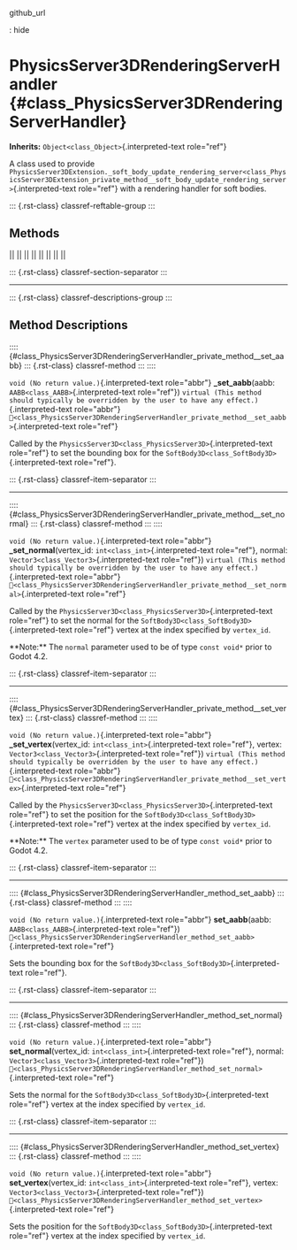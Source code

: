 github_url

:   hide

# PhysicsServer3DRenderingServerHandler {#class_PhysicsServer3DRenderingServerHandler}

**Inherits:** `Object<class_Object>`{.interpreted-text role="ref"}

A class used to provide
`PhysicsServer3DExtension._soft_body_update_rendering_server<class_PhysicsServer3DExtension_private_method__soft_body_update_rendering_server>`{.interpreted-text
role="ref"} with a rendering handler for soft bodies.

::: {.rst-class}
classref-reftable-group
:::

## Methods

||
||
||
||
||
||
||
||

::: {.rst-class}
classref-section-separator
:::

------------------------------------------------------------------------

::: {.rst-class}
classref-descriptions-group
:::

## Method Descriptions

:::: {#class_PhysicsServer3DRenderingServerHandler_private_method__set_aabb}
::: {.rst-class}
classref-method
:::
::::

`void (No return value.)`{.interpreted-text role="abbr"}
**\_set_aabb**(aabb: `AABB<class_AABB>`{.interpreted-text role="ref"})
`virtual (This method should typically be overridden by the user to have any effect.)`{.interpreted-text
role="abbr"}
`🔗<class_PhysicsServer3DRenderingServerHandler_private_method__set_aabb>`{.interpreted-text
role="ref"}

Called by the `PhysicsServer3D<class_PhysicsServer3D>`{.interpreted-text
role="ref"} to set the bounding box for the
`SoftBody3D<class_SoftBody3D>`{.interpreted-text role="ref"}.

::: {.rst-class}
classref-item-separator
:::

------------------------------------------------------------------------

:::: {#class_PhysicsServer3DRenderingServerHandler_private_method__set_normal}
::: {.rst-class}
classref-method
:::
::::

`void (No return value.)`{.interpreted-text role="abbr"}
**\_set_normal**(vertex_id: `int<class_int>`{.interpreted-text
role="ref"}, normal: `Vector3<class_Vector3>`{.interpreted-text
role="ref"})
`virtual (This method should typically be overridden by the user to have any effect.)`{.interpreted-text
role="abbr"}
`🔗<class_PhysicsServer3DRenderingServerHandler_private_method__set_normal>`{.interpreted-text
role="ref"}

Called by the `PhysicsServer3D<class_PhysicsServer3D>`{.interpreted-text
role="ref"} to set the normal for the
`SoftBody3D<class_SoftBody3D>`{.interpreted-text role="ref"} vertex at
the index specified by `vertex_id`.

\*\*Note:\*\* The `normal` parameter used to be of type `const void*`
prior to Godot 4.2.

::: {.rst-class}
classref-item-separator
:::

------------------------------------------------------------------------

:::: {#class_PhysicsServer3DRenderingServerHandler_private_method__set_vertex}
::: {.rst-class}
classref-method
:::
::::

`void (No return value.)`{.interpreted-text role="abbr"}
**\_set_vertex**(vertex_id: `int<class_int>`{.interpreted-text
role="ref"}, vertex: `Vector3<class_Vector3>`{.interpreted-text
role="ref"})
`virtual (This method should typically be overridden by the user to have any effect.)`{.interpreted-text
role="abbr"}
`🔗<class_PhysicsServer3DRenderingServerHandler_private_method__set_vertex>`{.interpreted-text
role="ref"}

Called by the `PhysicsServer3D<class_PhysicsServer3D>`{.interpreted-text
role="ref"} to set the position for the
`SoftBody3D<class_SoftBody3D>`{.interpreted-text role="ref"} vertex at
the index specified by `vertex_id`.

\*\*Note:\*\* The `vertex` parameter used to be of type `const void*`
prior to Godot 4.2.

::: {.rst-class}
classref-item-separator
:::

------------------------------------------------------------------------

:::: {#class_PhysicsServer3DRenderingServerHandler_method_set_aabb}
::: {.rst-class}
classref-method
:::
::::

`void (No return value.)`{.interpreted-text role="abbr"}
**set_aabb**(aabb: `AABB<class_AABB>`{.interpreted-text role="ref"})
`🔗<class_PhysicsServer3DRenderingServerHandler_method_set_aabb>`{.interpreted-text
role="ref"}

Sets the bounding box for the
`SoftBody3D<class_SoftBody3D>`{.interpreted-text role="ref"}.

::: {.rst-class}
classref-item-separator
:::

------------------------------------------------------------------------

:::: {#class_PhysicsServer3DRenderingServerHandler_method_set_normal}
::: {.rst-class}
classref-method
:::
::::

`void (No return value.)`{.interpreted-text role="abbr"}
**set_normal**(vertex_id: `int<class_int>`{.interpreted-text
role="ref"}, normal: `Vector3<class_Vector3>`{.interpreted-text
role="ref"})
`🔗<class_PhysicsServer3DRenderingServerHandler_method_set_normal>`{.interpreted-text
role="ref"}

Sets the normal for the `SoftBody3D<class_SoftBody3D>`{.interpreted-text
role="ref"} vertex at the index specified by `vertex_id`.

::: {.rst-class}
classref-item-separator
:::

------------------------------------------------------------------------

:::: {#class_PhysicsServer3DRenderingServerHandler_method_set_vertex}
::: {.rst-class}
classref-method
:::
::::

`void (No return value.)`{.interpreted-text role="abbr"}
**set_vertex**(vertex_id: `int<class_int>`{.interpreted-text
role="ref"}, vertex: `Vector3<class_Vector3>`{.interpreted-text
role="ref"})
`🔗<class_PhysicsServer3DRenderingServerHandler_method_set_vertex>`{.interpreted-text
role="ref"}

Sets the position for the
`SoftBody3D<class_SoftBody3D>`{.interpreted-text role="ref"} vertex at
the index specified by `vertex_id`.
